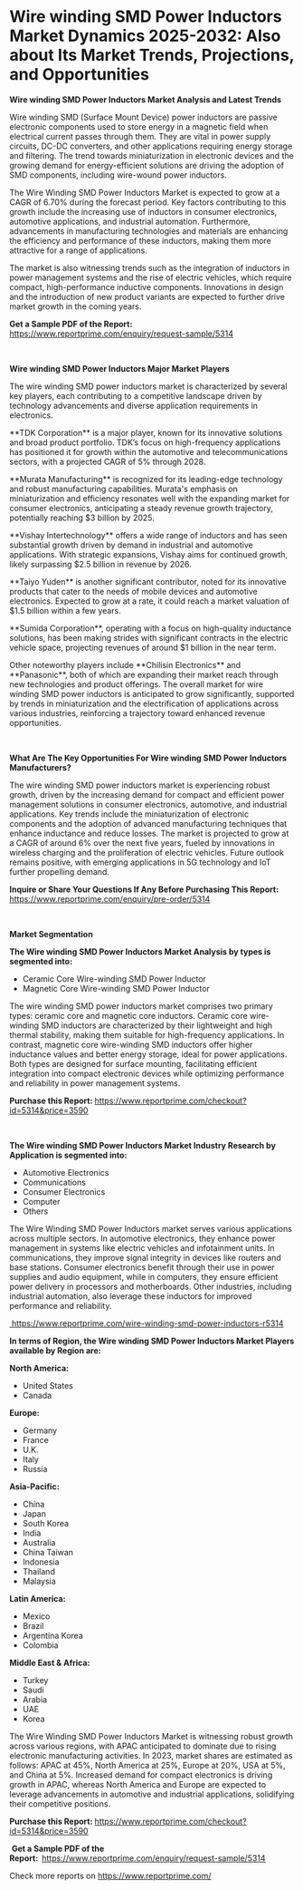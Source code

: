 <p><h1>Wire winding SMD Power Inductors Market Dynamics 2025-2032: Also about Its Market Trends, Projections, and Opportunities</h1></p><p><strong>Wire winding SMD Power Inductors Market Analysis and Latest Trends</strong></p>
<p><p>Wire winding SMD (Surface Mount Device) power inductors are passive electronic components used to store energy in a magnetic field when electrical current passes through them. They are vital in power supply circuits, DC-DC converters, and other applications requiring energy storage and filtering. The trend towards miniaturization in electronic devices and the growing demand for energy-efficient solutions are driving the adoption of SMD components, including wire-wound power inductors.</p><p>The Wire Winding SMD Power Inductors Market is expected to grow at a CAGR of 6.70% during the forecast period. Key factors contributing to this growth include the increasing use of inductors in consumer electronics, automotive applications, and industrial automation. Furthermore, advancements in manufacturing technologies and materials are enhancing the efficiency and performance of these inductors, making them more attractive for a range of applications.</p><p>The market is also witnessing trends such as the integration of inductors in power management systems and the rise of electric vehicles, which require compact, high-performance inductive components. Innovations in design and the introduction of new product variants are expected to further drive market growth in the coming years.</p></p>
<p><strong>Get a Sample PDF of the Report:&nbsp;</strong> <a href="https://www.reportprime.com/enquiry/request-sample/5314?utm_campaign=3224&utm_medium=2&utm_source=Github&utm_content=ia&utm_term=19032025&utm_id=wire-winding-smd-power-inductors">https://www.reportprime.com/enquiry/request-sample/5314</a></p>
<p>&nbsp;</p>
<p><strong>Wire winding SMD Power Inductors Major Market Players</strong></p>
<p><p>The wire winding SMD power inductors market is characterized by several key players, each contributing to a competitive landscape driven by technology advancements and diverse application requirements in electronics.</p><p>**TDK Corporation** is a major player, known for its innovative solutions and broad product portfolio. TDK’s focus on high-frequency applications has positioned it for growth within the automotive and telecommunications sectors, with a projected CAGR of 5% through 2028.</p><p>**Murata Manufacturing** is recognized for its leading-edge technology and robust manufacturing capabilities. Murata's emphasis on miniaturization and efficiency resonates well with the expanding market for consumer electronics, anticipating a steady revenue growth trajectory, potentially reaching $3 billion by 2025.</p><p>**Vishay Intertechnology** offers a wide range of inductors and has seen substantial growth driven by demand in industrial and automotive applications. With strategic expansions, Vishay aims for continued growth, likely surpassing $2.5 billion in revenue by 2026.</p><p>**Taiyo Yuden** is another significant contributor, noted for its innovative products that cater to the needs of mobile devices and automotive electronics. Expected to grow at a rate, it could reach a market valuation of $1.5 billion within a few years.</p><p>**Sumida Corporation**, operating with a focus on high-quality inductance solutions, has been making strides with significant contracts in the electric vehicle space, projecting revenues of around $1 billion in the near term.</p><p>Other noteworthy players include **Chilisin Electronics** and **Panasonic**, both of which are expanding their market reach through new technologies and product offerings. The overall market for wire winding SMD power inductors is anticipated to grow significantly, supported by trends in miniaturization and the electrification of applications across various industries, reinforcing a trajectory toward enhanced revenue opportunities.</p></p>
<p>&nbsp;</p>
<p><strong>What Are The Key Opportunities For Wire winding SMD Power Inductors Manufacturers?</strong></p>
<p><p>The wire winding SMD power inductors market is experiencing robust growth, driven by the increasing demand for compact and efficient power management solutions in consumer electronics, automotive, and industrial applications. Key trends include the miniaturization of electronic components and the adoption of advanced manufacturing techniques that enhance inductance and reduce losses. The market is projected to grow at a CAGR of around 6% over the next five years, fueled by innovations in wireless charging and the proliferation of electric vehicles. Future outlook remains positive, with emerging applications in 5G technology and IoT further propelling demand.</p></p>
<p><strong>Inquire or Share Your Questions If Any Before Purchasing This Report:</strong> <a href="https://www.reportprime.com/enquiry/pre-order/5314?utm_campaign=3224&utm_medium=2&utm_source=Github&utm_content=ia&utm_term=19032025&utm_id=wire-winding-smd-power-inductors">https://www.reportprime.com/enquiry/pre-order/5314</a></p>
<p>&nbsp;</p>
<p><strong>Market Segmentation</strong></p>
<p><strong>The Wire winding SMD Power Inductors Market Analysis by types is segmented into:</strong></p>
<p><ul><li>Ceramic Core Wire-winding SMD Power Inductor</li><li>Magnetic Core Wire-winding SMD Power Inductor</li></ul></p>
<p><p>The wire winding SMD power inductors market comprises two primary types: ceramic core and magnetic core inductors. Ceramic core wire-winding SMD inductors are characterized by their lightweight and high thermal stability, making them suitable for high-frequency applications. In contrast, magnetic core wire-winding SMD inductors offer higher inductance values and better energy storage, ideal for power applications. Both types are designed for surface mounting, facilitating efficient integration into compact electronic devices while optimizing performance and reliability in power management systems.</p></p>
<p><strong>Purchase this Report:&nbsp;</strong><a href="https://www.reportprime.com/checkout?id=5314&price=3590&utm_campaign=3224&utm_medium=2&utm_source=Github&utm_content=ia&utm_term=19032025&utm_id=wire-winding-smd-power-inductors">https://www.reportprime.com/checkout?id=5314&price=3590</a></p>
<p>&nbsp;</p>
<p><strong>The Wire winding SMD Power Inductors Market Industry Research by Application is segmented into:</strong></p>
<p><ul><li>Automotive Electronics</li><li>Communications</li><li>Consumer Electronics</li><li>Computer</li><li>Others</li></ul></p>
<p><p>The Wire Winding SMD Power Inductors market serves various applications across multiple sectors. In automotive electronics, they enhance power management in systems like electric vehicles and infotainment units. In communications, they improve signal integrity in devices like routers and base stations. Consumer electronics benefit through their use in power supplies and audio equipment, while in computers, they ensure efficient power delivery in processors and motherboards. Other industries, including industrial automation, also leverage these inductors for improved performance and reliability.</p></p>
<p><a href="https://www.reportprime.com/wire-winding-smd-power-inductors-r5314?utm_campaign=3224&utm_medium=2&utm_source=Github&utm_content=ia&utm_term=19032025&utm_id=wire-winding-smd-power-inductors">&nbsp;https://www.reportprime.com/wire-winding-smd-power-inductors-r5314</a></p>
<p><strong>In terms of Region, the Wire winding SMD Power Inductors Market Players available by Region are:</strong></p>
<p>
    <p> <strong> North America: </strong>
        <ul>
            <li>United States</li>
            <li>Canada</li>
        </ul>
        </p> 
    <p> <strong> Europe: </strong>
        <ul>
            <li>Germany</li>
            <li>France</li>
            <li>U.K.</li>
            <li>Italy</li>
            <li>Russia</li>
        </ul>
        </p> 
    <p> <strong> Asia-Pacific: </strong>
        <ul>
            <li>China</li>
            <li>Japan</li>
            <li>South Korea</li>
            <li>India</li>
            <li>Australia</li>
            <li>China Taiwan</li>
            <li>Indonesia</li>
            <li>Thailand</li>
            <li>Malaysia</li>
        </ul>
        </p> 
    <p> <strong> Latin America: </strong>
        <ul>
            <li>Mexico</li>
            <li>Brazil</li>
            <li>Argentina Korea</li>
            <li>Colombia</li>
        </ul>
        </p> 
    <p> <strong> Middle East & Africa: </strong>
        <ul>
            <li>Turkey</li>
            <li>Saudi</li>
            <li>Arabia</li>
            <li>UAE</li>
            <li>Korea</li>
        </ul>
    </p>
    </p>
<p><p>The Wire Winding SMD Power Inductors Market is witnessing robust growth across various regions, with APAC anticipated to dominate due to rising electronic manufacturing activities. In 2023, market shares are estimated as follows: APAC at 45%, North America at 25%, Europe at 20%, USA at 5%, and China at 5%. Increased demand for compact electronics is driving growth in APAC, whereas North America and Europe are expected to leverage advancements in automotive and industrial applications, solidifying their competitive positions.</p></p>
<p><strong>Purchase this Report: </strong><a href="https://www.reportprime.com/checkout?id=5314&price=3590&utm_campaign=3224&utm_medium=2&utm_source=Github&utm_content=ia&utm_term=19032025&utm_id=wire-winding-smd-power-inductors">https://www.reportprime.com/checkout?id=5314&price=3590</a></p>
<p>&nbsp;<strong>Get a Sample PDF of the Report:&nbsp;&nbsp;</strong><a href="https://www.reportprime.com/enquiry/request-sample/5314?utm_campaign=3224&utm_medium=2&utm_source=Github&utm_content=ia&utm_term=19032025&utm_id=wire-winding-smd-power-inductors">https://www.reportprime.com/enquiry/request-sample/5314</a></p>
<p><strong></strong></p>
<p>Check more reports on <a href="https://www.reportprime.com/?utm_campaign=3224&utm_medium=2&utm_source=Github&utm_content=ia&utm_term=19032025&utm_id=wire-winding-smd-power-inductors">https://www.reportprime.com/</a></p>